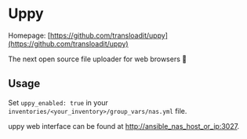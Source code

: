 # Uppy

Homepage: [https://github.com/transloadit/uppy](https://github.com/transloadit/uppy)

The next open source file uploader for web browsers 🐶

## Usage

Set `uppy_enabled: true` in your `inventories/<your_inventory>/group_vars/nas.yml` file.

uppy web interface can be found at [http://ansible_nas_host_or_ip:3027](http://ansible_nas_host_or_ip:3027).
